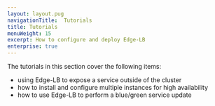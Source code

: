 ```yaml
---
layout: layout.pug
navigationTitle:  Tutorials
title: Tutorials
menuWeight: 15
excerpt: How to configure and deploy Edge-LB
enterprise: true
---
```


The tutorials in this section cover the following items:
- using Edge-LB to expose a service outside of the cluster
- how to install and configure multiple instances for high availability
- how to use Edge-LB to perform a blue/green service update

